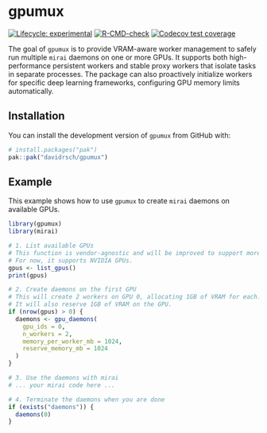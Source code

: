# gpumux

<!-- badges: start -->
[![Lifecycle: experimental](https://img.shields.io/badge/lifecycle-experimental-orange.svg)](https://lifecycle.r-lib.org/articles/stages.html#experimental)
[![R-CMD-check](https://github.com/davidrsch/gpumux/actions/workflows/R-CMD-check.yaml/badge.svg)](https://github.com/davidrsch/gpumux/actions/workflows/R-CMD-check.yaml)
[![Codecov test coverage](https://codecov.io/gh/davidrsch/gpumux/graph/badge.svg)](https://app.codecov.io/gh/davidrsch/gpumux)
<!-- badges: end -->

The goal of `gpumux` is to provide VRAM-aware worker management to safely run multiple `mirai` daemons on one or more GPUs. It supports both high-performance persistent workers and stable proxy workers that isolate tasks in separate processes. The package can also proactively initialize workers for specific deep learning frameworks, configuring GPU memory limits automatically.

## Installation

You can install the development version of `gpumux` from GitHub with:

```r
# install.packages("pak")
pak::pak("davidrsch/gpumux")
```

## Example

This example shows how to use `gpumux` to create `mirai` daemons on available GPUs.

```r
library(gpumux)
library(mirai)

# 1. List available GPUs
# This function is vendor-agnostic and will be improved to support more vendors in the future.
# For now, it supports NVIDIA GPUs.
gpus <- list_gpus()
print(gpus)

# 2. Create daemons on the first GPU
# This will create 2 workers on GPU 0, allocating 1GB of VRAM for each.
# It will also reserve 1GB of VRAM on the GPU.
if (nrow(gpus) > 0) {
  daemons <- gpu_daemons(
    gpu_ids = 0,
    n_workers = 2,
    memory_per_worker_mb = 1024,
    reserve_memory_mb = 1024
  )
}

# 3. Use the daemons with mirai
# ... your mirai code here ...

# 4. Terminate the daemons when you are done
if (exists("daemons")) {
  daemons(0)
}
```